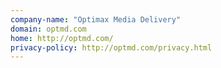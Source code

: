 ```yaml
---
company-name: "Optimax Media Delivery"
domain: optmd.com
home: http://optmd.com/
privacy-policy: http://optmd.com/privacy.html
---
```




